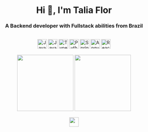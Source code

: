 <h1 align="center">Hi 👋, I'm Talia Flor</h1>
<h3 align="center">A Backend developer with Fullstack abilities from Brazil</h3>

<br/>

<div align="center">
  <img alt="Java" title="Java" height="30em" src="https://img.shields.io/badge/Java-007396?style=for-the-badge&logo=java&logoColor=white"/>
  <img alt="JavaScript" title="JavaScript" height="30em" src="https://img.shields.io/badge/JavaScript-323330?style=for-the-badge&logo=javascript&logoColor=F7DF1E"/>
  <img alt="TypeScript" title="TypeScript" height="30em" src="https://img.shields.io/badge/TypeScript-007ACC?style=for-the-badge&logo=typescript&logoColor=white"/>
  <img alt="Python" title="Python" height="30em" src="https://img.shields.io/badge/Python-3776AB?style=for-the-badge&logo=python&logoColor=white"/>
  <img alt="Spring Framework" title="Spring Framework" height="30em" src="https://img.shields.io/badge/Spring-6DB33F?style=for-the-badge&logo=spring&logoColor=white"/>
  <img alt="Angular" title="Angular" height="30em" src="https://img.shields.io/badge/Angular-DD0031?style=for-the-badge&logo=angular&logoColor=white"/>
  <img alt="React Native" title="React Native" height="30em" src="https://img.shields.io/badge/React_Native-20232A?style=for-the-badge&logo=react&logoColor=61DAFB"/>
</div>

<br/>

<div align="center">
  <img height="180em" src="https://github-readme-stats.vercel.app/api?username=TaliaFlor&show_icons=true&theme=dracula&include_all_commits=true&count_private=true"/>
  <img height="180em" src="https://github-readme-stats.vercel.app/api/top-langs/?username=TaliaFlor&layout=compact&langs_count=7&theme=dracula"/>
</div>

<br/>

<div align="center">
  <a href="https://www.linkedin.com/in/talia-flor/">
    <img height="30em" src="https://img.shields.io/badge/linkedin-%230077B5.svg?style=for-the-badge&logo=linkedin&logoColor=white"/>
  </a>
</div>
